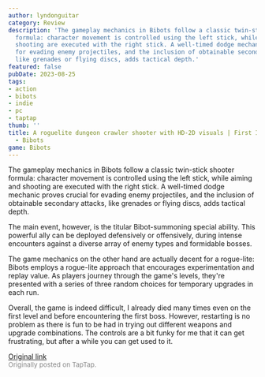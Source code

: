 ```yaml
---
author: lyndonguitar
category: Review
description: 'The gameplay mechanics in Bibots follow a classic twin-stick shooter
  formula: character movement is controlled using the left stick, while aiming and
  shooting are executed with the right stick. A well-timed dodge mechanic proves crucial
  for evading enemy projectiles, and the inclusion of obtainable secondary attacks,
  like grenades or flying discs, adds tactical depth.'
featured: false
pubDate: 2023-08-25
tags:
- action
- bibots
- indie
- pc
- taptap
thumb: ''
title: A roguelite dungeon crawler shooter with HD-2D visuals | First Impressions
  - Bibots
game: Bibots
---
```

The gameplay mechanics in Bibots follow a classic twin-stick shooter formula: character movement is controlled using the left stick, while aiming and shooting are executed with the right stick. A well-timed dodge mechanic proves crucial for evading enemy projectiles, and the inclusion of obtainable secondary attacks, like grenades or flying discs, adds tactical depth.

The main event, however, is the titular Bibot-summoning special ability. This powerful ally can be deployed defensively or offensively, during intense encounters against a diverse array of enemy types and formidable bosses.

The game mechanics on the other hand are actually decent for a rogue-lite: Bibots employs a rogue-lite approach that encourages experimentation and replay value. As players journey through the game's levels, they're presented with a series of three random choices for temporary upgrades in each run.

Overall, the game is indeed difficult, I already died many times even on the first level and before encountering the first boss. However, restarting is no problem as there is fun to be had in trying out different weapons and upgrade combinations. The controls are a bit funky for me that it can get frustrating, but after a while you can get used to it.

[Original link](https://www.taptap.io/post/6195060)<br><span style="font-size: 0.95em; color: #888;">Originally posted on TapTap.</span>